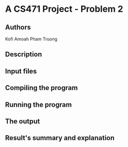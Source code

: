# A CS471 Project - Problem 2

## Authors
Kofi Amoah
Pham Truong

## Description


## Input files


## Compiling the program



## Running the program




## The output




## Result's summary and explanation

